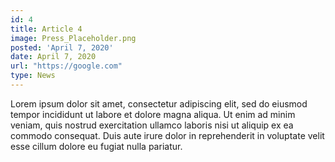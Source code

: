 ```yaml
---
id: 4
title: Article 4
image: Press_Placeholder.png
posted: 'April 7, 2020'
date: April 7, 2020
url: "https://google.com"
type: News
---
```


Lorem ipsum dolor sit amet, consectetur adipiscing elit, sed do eiusmod tempor incididunt ut labore et dolore magna aliqua. Ut enim ad minim veniam, quis nostrud exercitation ullamco laboris nisi ut aliquip ex ea commodo consequat. Duis aute irure dolor in reprehenderit in voluptate velit esse cillum dolore eu fugiat nulla pariatur.
